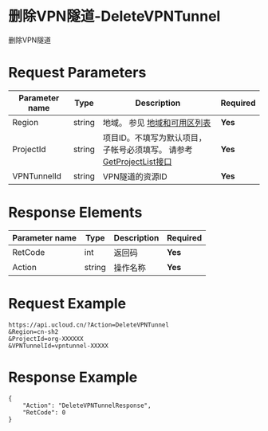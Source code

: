 # 删除VPN隧道-DeleteVPNTunnel

删除VPN隧道

# Request Parameters
|Parameter name|Type|Description|Required|
|---|---|---|---|
|Region|string|地域。 参见 [地域和可用区列表](api/summary/regionlist)|**Yes**|
|ProjectId|string|项目ID。不填写为默认项目，子帐号必须填写。 请参考[GetProjectList接口](api/summary/get_project_list)|**Yes**|
|VPNTunnelId|string|VPN隧道的资源ID|**Yes**|

# Response Elements
|Parameter name|Type|Description|Required|
|---|---|---|---|
|RetCode|int|返回码|**Yes**|
|Action|string|操作名称|**Yes**|

# Request Example
```
https://api.ucloud.cn/?Action=DeleteVPNTunnel
&Region=cn-sh2
&ProjectId=org-XXXXXX
&VPNTunnelId=vpntunnel-XXXXX
```

# Response Example
```
{
    "Action": "DeleteVPNTunnelResponse", 
    "RetCode": 0
}
```

